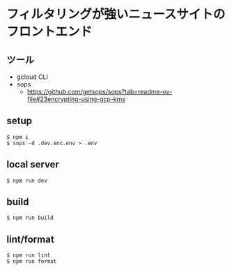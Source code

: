 # フィルタリングが強いニュースサイトのフロントエンド
## ツール
- gcloud CLI
- sops
    - https://github.com/getsops/sops?tab=readme-ov-file#23encrypting-using-gcp-kms

## setup
```
$ npm i
$ sops -d .dev.enc.env > .env 
```

## local server
```
$ npm run dev
```

## build
```
$ npm run build
```

## lint/format
```
$ npm run lint
$ npm run format
```
